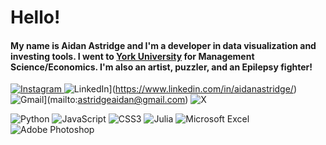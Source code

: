 # Hello!


#### My name is Aidan Astridge and I'm a developer in data visualization and investing tools. I went to [York University](https://www.yorku.ca/) for Management Science/Economics. I'm also an artist, puzzler, and an Epilepsy fighter!



[![Instagram](https://img.shields.io/badge/Instagram-%23E4405F.svg?style=for-the-badge&logo=Instagram&logoColor=white)
](https://www.instagram.com/aidanastridge/)
![LinkedIn](https://img.shields.io/badge/linkedin-%230077B5.svg?style=for-the-badge&logo=linkedin&logoColor=white)](https://www.linkedin.com/in/aidanastridge/)
![Gmail](https://img.shields.io/badge/Gmail-D14836?style=for-the-badge&logo=gmail&logoColor=white)](mailto:astridgeaidan@gmail.com)
![X](https://img.shields.io/badge/X-%23000000.svg?style=for-the-badge&logo=X&logoColor=white)





![Python](https://img.shields.io/badge/python-3670A0?style=for-the-badge&logo=python&logoColor=ffdd54)
![JavaScript](https://img.shields.io/badge/javascript-%23323330.svg?style=for-the-badge&logo=javascript&logoColor=%23F7DF1E)
![CSS3](https://img.shields.io/badge/css3-%231572B6.svg?style=for-the-badge&logo=css3&logoColor=white)
![Julia](https://img.shields.io/badge/-Julia-9558B2?style=for-the-badge&logo=julia&logoColor=white)
![Microsoft Excel](https://img.shields.io/badge/Microsoft_Excel-217346?style=for-the-badge&logo=microsoft-excel&logoColor=white)
![Adobe Photoshop](https://img.shields.io/badge/adobe%20photoshop-%2331A8FF.svg?style=for-the-badge&logo=adobe%20photoshop&logoColor=white)
